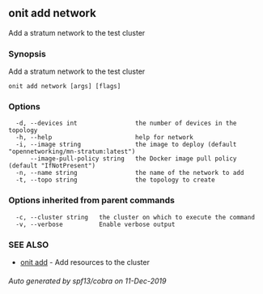 ## onit add network

Add a stratum network to the test cluster

### Synopsis

Add a stratum network to the test cluster

```
onit add network [args] [flags]
```

### Options

```
  -d, --devices int                the number of devices in the topology
  -h, --help                       help for network
  -i, --image string               the image to deploy (default "opennetworking/mn-stratum:latest")
      --image-pull-policy string   the Docker image pull policy (default "IfNotPresent")
  -n, --name string                the name of the network to add
  -t, --topo string                the topology to create
```

### Options inherited from parent commands

```
  -c, --cluster string   the cluster on which to execute the command
  -v, --verbose          Enable verbose output
```

### SEE ALSO

* [onit add](onit_add.md)	 - Add resources to the cluster

###### Auto generated by spf13/cobra on 11-Dec-2019
